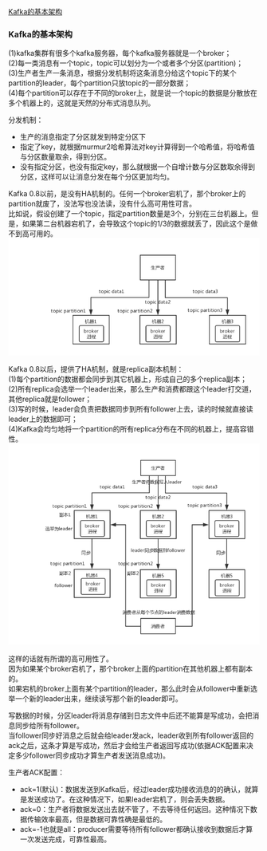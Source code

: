 [Kafka的基本架构](#Kafka的基本架构) 

### Kafka的基本架构
(1)kafka集群有很多个kafka服务器，每个kafka服务器就是一个broker；  
(2)每一类消息有一个topic，topic可以划分为一个或者多个分区(partition)；  
(3)生产者生产一条消息，根据分发机制将这条消息分给这个topic下的某个partition的leader，每个partition只放topic的一部分数据；  
(4)每个partition可以存在于不同的broker上，就是说一个topic的数据是分散放在多个机器上的，这就是天然的分布式消息队列。

分发机制：
- 生产的消息指定了分区就发到特定分区下
- 指定了key，就根据murmur2哈希算法对key计算得到一个哈希值，将哈希值与分区数量取余，得到分区。
- 没有指定分区，也没有指定key，那么就根据一个自增计数与分区数取余得到分区，这样可以让消息分发在每个分区更加均匀。

Kafka 0.8以前，是没有HA机制的。任何一个broker宕机了，那个broker上的partition就废了，没法写也没法读，没有什么高可用性可言。  
比如说，假设创建了一个topic，指定partition数量是3个，分别在三台机器上。但是，如果第二台机器宕机了，会导致这个topic的1/3的数据就丢了，因此这个是做不到高可用的。  
![](../../resources/kafka/kafka-before.png)  

Kafka 0.8以后，提供了HA机制，就是replica副本机制：  
(1)每个partition的数据都会同步到其它机器上，形成自己的多个replica副本；  
(2)所有replica会选举一个leader出来，那么生产和消费都跟这个leader打交道，其他replica就是follower；  
(3)写的时候，leader会负责把数据同步到所有follower上去，读的时候就直接读leader上的数据即可；  
(4)Kafka会均匀地将一个partition的所有replica分布在不同的机器上，提高容错性。
![](../../resources/kafka/kafka-after.png)  

这样的话就有所谓的高可用性了。  
因为如果某个broker宕机了，那个broker上面的partition在其他机器上都有副本的。  
如果宕机的broker上面有某个partition的leader，那么此时会从follower中重新选举一个新的leader出来，继续读写那个新的leader即可。

写数据的时候，分区leader将消息存储到日志文件中后还不能算是写成功，会把消息同步给所有follower。  
当follower同步好消息之后就会给leader发ack，leader收到所有follower返回的ack之后，这条才算是写成功，然后才会给生产者返回写成功(依据ACK配置来决定多少follower同步成功才算生产者发送消息成功)。  

生产者ACK配置：  
- ack=1(默认)：数据发送到Kafka后，经过leader成功接收消息的的确认，就算是发送成功了。在这种情况下，如果leader宕机了，则会丢失数据。  
- ack=0：生产者将数据发送出去就不管了，不去等待任何返回。这种情况下数据传输效率最高，但是数据可靠性确是最低的。  
- ack=-1也就是all：producer需要等待所有follower都确认接收到数据后才算一次发送完成，可靠性最高。
